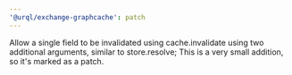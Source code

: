 ```yaml
---
'@urql/exchange-graphcache': patch
---
```


Allow a single field to be invalidated using cache.invalidate using two additional arguments, similar to store.resolve; This is a very small addition, so it's marked as a patch.
